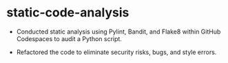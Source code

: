# static-code-analysis

- Conducted static analysis using Pylint, Bandit, and Flake8 within GitHub Codespaces to audit a Python script. 

- Refactored the code to eliminate security risks, bugs, and style errors.
